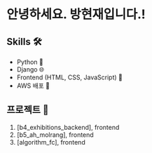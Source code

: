 # 안녕하세요. 방현재입니다.!

## Skills 🛠️
* Python 🐍
* Django 🌐
* Frontend (HTML, CSS, JavaScript) 🌟
* AWS 배포 🚀

## 프로젝트 📂

1. [b4_exhibitions_backend], frontend
2. [b5_ah_molrang], frontend
3. [algorithm_fc], frontend
